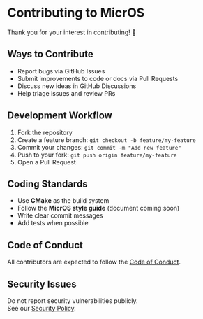 # Contributing to MicrOS

Thank you for your interest in contributing! 🎉

## Ways to Contribute
- Report bugs via GitHub Issues
- Submit improvements to code or docs via Pull Requests
- Discuss new ideas in GitHub Discussions
- Help triage issues and review PRs

## Development Workflow
1. Fork the repository
2. Create a feature branch: `git checkout -b feature/my-feature`
3. Commit your changes: `git commit -m "Add new feature"`
4. Push to your fork: `git push origin feature/my-feature`
5. Open a Pull Request

## Coding Standards
- Use **CMake** as the build system
- Follow the **MicrOS style guide** (document coming soon)
- Write clear commit messages
- Add tests when possible

## Code of Conduct
All contributors are expected to follow the [Code of Conduct](CODE_OF_CONDUCT.md).

## Security Issues
Do not report security vulnerabilities publicly.  
See our [Security Policy](SECURITY.md).

